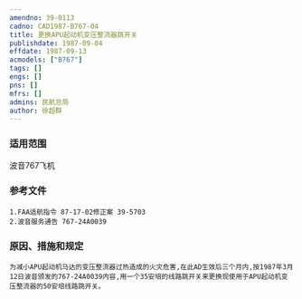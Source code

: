```yaml
---
amendno: 39-0113  
cadno: CAD1987-B767-04  
title: 更换APU起动机变压整流器跳开关  
publishdate: 1987-09-04  
effdate: 1987-09-13  
acmodels: ["B767"]  
tags: []  
engs: []  
pns: []  
mfrs: []  
admins: 民航总局  
author: 徐超群  
---
```

  
### 适用范围  
波音767飞机  
  
<!--more-->  
### 参考文件  
    1.FAA适航指令 87-17-02修正案 39-5703  
    2.波音服务通告 767-24A0039  
  
### 原因、措施和规定  
    为减小APU起动机马达的变压整流器过热造成的火灾危害,在此AD生效后三个月内,按1987年3月12日波音颁发的767-24A0039内容,用一个35安培的线路跳开关来更换现使用于APU起动机变压整流器的50安培线路跳开关。  
